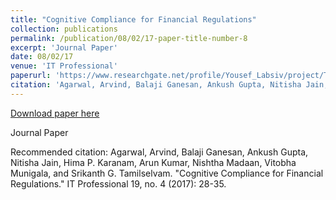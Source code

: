 ```yaml
---
title: "Cognitive Compliance for Financial Regulations"
collection: publications
permalink: /publication/08/02/17-paper-title-number-8
excerpt: 'Journal Paper'
date: 08/02/17
venue: 'IT Professional'
paperurl: 'https://www.researchgate.net/profile/Yousef_Labsiv/project/The-design-of-an-online-learning-system-in-Morocco-especially-rural-areas/attachment/59d2794ab53d2f2327c5389e/AS:545068364857344@1506965833478/download/mit201704.issue.pdf?context=ProjectUpdatesLog#page=30'
citation: 'Agarwal, Arvind, Balaji Ganesan, Ankush Gupta, Nitisha Jain, Hima P. Karanam, Arun Kumar, Nishtha Madaan, Vitobha Munigala, and Srikanth G. Tamilselvam. &quot;Cognitive Compliance for Financial Regulations.&quot; IT Professional 19, no. 4 (2017): 28-35.'
---
```


<a href='https://www.researchgate.net/profile/Yousef_Labsiv/project/The-design-of-an-online-learning-system-in-Morocco-especially-rural-areas/attachment/59d2794ab53d2f2327c5389e/AS:545068364857344@1506965833478/download/mit201704.issue.pdf?context=ProjectUpdatesLog#page=30'>Download paper here</a>

Journal Paper

Recommended citation: Agarwal, Arvind, Balaji Ganesan, Ankush Gupta, Nitisha Jain, Hima P. Karanam, Arun Kumar, Nishtha Madaan, Vitobha Munigala, and Srikanth G. Tamilselvam. "Cognitive Compliance for Financial Regulations." IT Professional 19, no. 4 (2017): 28-35.